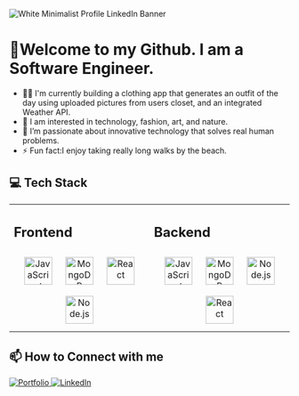 

![White Minimalist Profile LinkedIn Banner](https://github.com/user-attachments/assets/5702fa59-26e7-4984-9655-bd0a6286d246)
<h1>👋Welcome to my Github. I am a Software Engineer.</h1>
<ul>
<li>👨‍💻 I'm currently building a clothing app that generates an outfit of the day using uploaded pictures from users closet, and an integrated Weather API.</li>
<li>👀 I am interested in technology, fashion, art, and nature. </li>
<li>💞️ I’m passionate about innovative technology that solves real human problems. </li>
<li>⚡ Fun fact:I enjoy taking really long walks by the beach.</li>
</ul>

## 💻 Tech Stack 
<table><tr><td valign="top" width="33%">

## Frontend  
<div align="center"> 
<a href="https://www.javascript.com/" target="_blank"><img style="margin: 10px" src="https://profilinator.rishav.dev/skills-assets/javascript-original.svg" alt="JavaScript" height="50" /></a>  
<a href="https://www.mongodb.com/" target="_blank"><img style="margin: 10px" src="https://profilinator.rishav.dev/skills-assets/mongodb-original-wordmark.svg" alt="MongoDB" height="50" /></a>  
<a href="https://reactjs.org/" target="_blank"><img style="margin: 10px" src="https://profilinator.rishav.dev/skills-assets/react-original-wordmark.svg" alt="React" height="50" /></a>   
<a href="https://nodejs.org/" target="_blank"><img style="margin: 10px" src="https://profilinator.rishav.dev/skills-assets/nodejs-original-wordmark.svg" alt="Node.js" height="50" /></a>  
  
</div>

</td><td valign="top" width="33%">



## Backend  
<div align="center">  
<a href="https://www.javascript.com/" target="_blank"><img style="margin: 10px" src="https://profilinator.rishav.dev/skills-assets/javascript-original.svg" alt="JavaScript" height="50" /></a>  
<a href="https://www.mongodb.com/" target="_blank"><img style="margin: 10px" src="https://profilinator.rishav.dev/skills-assets/mongodb-original-wordmark.svg" alt="MongoDB" height="50" /></a>  
<a href="https://nodejs.org/" target="_blank"><img style="margin: 10px" src="https://profilinator.rishav.dev/skills-assets/nodejs-original-wordmark.svg" alt="Node.js" height="50" /></a>  
<a href="https://reactjs.org/" target="_blank"><img style="margin: 10px" src="https://profilinator.rishav.dev/skills-assets/react-original-wordmark.svg" alt="React" height="50" /></a>  
</div></table>

<h2>📫 How to Connect with me</h2>
<p> 
  <a href="https://rosybasilkalu.netlify.app/" target="_blank">
    <img src="https://img.shields.io/badge/Portfolio-rgb(221%2C228%2C183)?style=for-the-badge&logoColor=%23DDE4B7" alt="Portfolio">
  </a>
  <a href="www.linkedin.com/in/rosy-basil-kalu">
    <img src="https://img.shields.io/badge/LinkedIn-rgb(169%2C133%2C102)?style=for-the-badge&logoColor=%23DDE4B7"  alt="LinkedIn">
  </a>
</p>






<!---
rowzey1/rowzey1 is a ✨ special ✨ repository because its `README.md` (this file) appears on your GitHub profile.
You can click the Preview link to take a look at your changes.
--->
